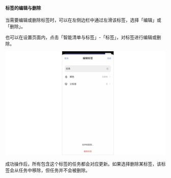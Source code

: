 #### 标签的编辑与删除

当需要编辑或删除标签时，可以在左侧边栏中通过左滑该标签，选择「编辑」或「删除」。

也可以在设置页面内，点击「智能清单与标签」-「标签」，对标签进行编辑或删除。

![](../../images/ios/61.png)

成功操作后，所有包含这个标签的任务都会对应更新。如果选择删除某标签，该标签会从任务中移除，但任务并不会被删除。



